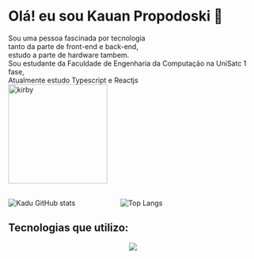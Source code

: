 # Olá! eu sou Kauan Propodoski 👋

<div style="display:inline-block">                
Sou uma pessoa fascinada por tecnologia<br/> 
tanto da parte de front-end e back-end,<br/>
estudo a parte de hardware tambem.<br/>
Sou estudante da Faculdade de Engenharia da Computação na UniSatc 1 fase,<br/> 
Atualmente estudo Typescript e Reactjs<br/>
<img align="rigth" alt="kirby" src="https://cdn.wikirby.com/thumb/1/10/KRtDLD_Sleep.png/1200px-KRtDLD_Sleep.png" width="200px" heitgh="200px" /><br/>
<div/><br/>

![Kadu GitHub stats](https://github-readme-stats.vercel.app/api?username=KaduTroloski&show_icons=true&theme=synthwave) &ensp; &ensp; &ensp; &ensp; &ensp; &ensp; &ensp; &ensp; ![Top Langs](https://github-readme-stats.vercel.app/api/top-langs/?username=KaduTroloski)

## Tecnologias que utilizo:
<p align="center">
  <a href="https://skillicons.dev">
    <img src="https://skillicons.dev/icons?i=git,html,css,ts,postgres,react,nodejs,unity,docker,tailwind" />
  </a>
</p>

